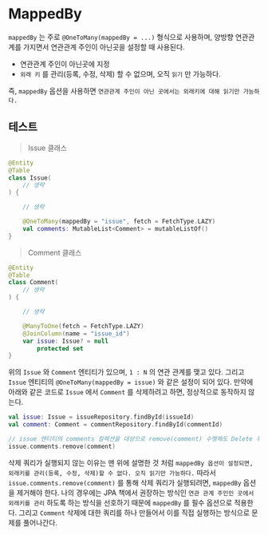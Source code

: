 # MappedBy

`mappedBy` 는 주로 `@OneToMany(mappedBy = ...)` 형식으로 사용하며, 양방향 연관관계를 가지면서 연관관계 주인이 아닌곳을 설정할 때 사용된다.

- 연관관계 주인이 아닌곳에 지정
- `외래 키` 를 관리(등록, 수정, 삭제) 할 수 없으며, 오직 `읽기` 만 가능하다.

즉, `mappedBy` 옵션을 사용하면 `연관관계 주인이 아닌 곳에서는 외래키에 대해 읽기만 가능하다.`

## 테스트

> Issue 클래스

```kotlin
@Entity
@Table
class Issue(
    // 생략
) {

    // 생략

    @OneToMany(mappedBy = "issue", fetch = FetchType.LAZY)
    val comments: MutableList<Comment> = mutableListOf()
}
```

> Comment 클래스

```kotlin
@Entity
@Table
class Comment(
    // 생략
) {

    // 생략

    @ManyToOne(fetch = FetchType.LAZY)
    @JoinColumn(name = "issue_id")
    var issue: Issue? = null
        protected set
}
```

위의 `Issue` 와 `Comment` 엔티티가 있으며, `1 : N` 의 연관 관계를 맺고 있다. 그리고 `Issue` 엔티티의 `@OneToMany(mappedBy = issue)` 와 같은 설정이 되어 있다.
만약에 아래와 같은 코드로 `Issue` 에서 `Comment` 를 삭제하려고 하면, 정상적으로 동작하지 않는다.

```kotlin
val issue: Issue = issueRepository.findById(issueId)
val comment: Comment = commentRepository.findById(commentId)

// issue 엔티티의 comments 컬렉션을 대상으로 remove(comment) 수행해도 Delete 쿼리는 실행되지 않는다. 
issue.comments.remove(comment)
```

삭제 쿼리가 실행되지 않는 이유는 맨 위에 설명한 것 처럼 `mappedBy 옵션이 설정되면, 외래키를 관리(등록, 수정, 삭제)할 수 없다. 오직 읽기만 가능하다.`
따라서 `issue.comments.remove(comment)` 를 통해 삭제 쿼리가 실행되려면, `mappedBy` 옵션을 제거해야 한다. 나의 경우에는 JPA 책에서 권장하는
방식인 `연관 관계 주인인 곳에서 외래키를 관리` 하도록 하는 방식을 선호하기 때문에 `mappedBy` 를 필수 옵션으로 적용한다. 그리고 `Comment` 삭제에 대한 쿼리를 하나 만들어서 이를 직접 실행하는
방식으로 문제를 풀어나간다.
